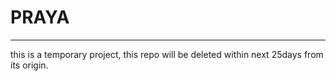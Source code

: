 # PRAYA
___

this is a temporary project, this repo will be deleted within next 25days from its origin.
 
